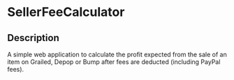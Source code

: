 # SellerFeeCalculator
## Description
A simple web application to calculate the profit expected from the sale of an item on Grailed, Depop or Bump after fees are deducted (including PayPal fees).
